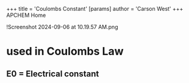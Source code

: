 +++
 title = 'Coulombs Constant'
[params]
	author = 'Carson West'
+++
APCHEM Home

!Screenshot 2024-09-06 at 10.19.57 AM.png
# used in Coulombs Law

## E0 = Electrical constant
